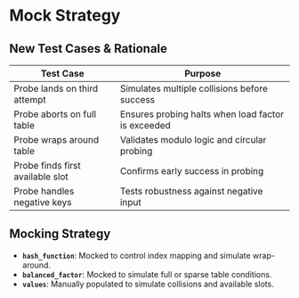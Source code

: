 # Mock Strategy

## New Test Cases & Rationale

| Test Case | Purpose |
|-----------|---------|
| Probe lands on third attempt | Simulates multiple collisions before success |
| Probe aborts on full table | Ensures probing halts when load factor is exceeded |
| Probe wraps around table | Validates modulo logic and circular probing |
| Probe finds first available slot | Confirms early success in probing |
| Probe handles negative keys | Tests robustness against negative input |

## Mocking Strategy

- **`hash_function`**: Mocked to control index mapping and simulate wrap-around.
- **`balanced_factor`**: Mocked to simulate full or sparse table conditions.
- **`values`**: Manually populated to simulate collisions and available slots.
